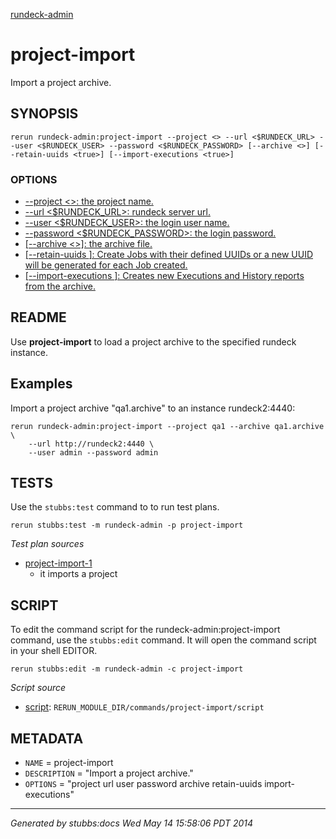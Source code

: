[rundeck-admin](../../index.html)
# project-import 

Import a project archive.

## SYNOPSIS

    rerun rundeck-admin:project-import --project <> --url <$RUNDECK_URL> --user <$RUNDECK_USER> --password <$RUNDECK_PASSWORD> [--archive <>] [--retain-uuids <true>] [--import-executions <true>]

### OPTIONS

* [    --project <>: the project name.](../../options/project/index.html)
* [    --url <$RUNDECK_URL>: rundeck server url.](../../options/url/index.html)
* [    --user <$RUNDECK_USER>: the login user name.](../../options/user/index.html)
* [    --password <$RUNDECK_PASSWORD>: the login password.](../../options/password/index.html)
* [   [--archive <>]: the archive file.](../../options/archive/index.html)
* [   [--retain-uuids <true>]: Create Jobs with their defined UUIDs or a new UUID will be generated for each Job created.](../../options/retain-uuids/index.html)
* [   [--import-executions <true>]: Creates new Executions and History reports from the archive.](../../options/import-executions/index.html)

## README

Use **project-import** to load a project archive to the specified
rundeck instance.

Examples
--------

Import a project archive "qa1.archive" to an instance rundeck2:4440:

    rerun rundeck-admin:project-import --project qa1 --archive qa1.archive \
        --url http://rundeck2:4440 \
        --user admin --password admin 

## TESTS

Use the `stubbs:test` command to to run test plans.

    rerun stubbs:test -m rundeck-admin -p project-import

*Test plan sources*

* [project-import-1](../../tests/project-import-1.html)
  * it imports a project

## SCRIPT

To edit the command script for the rundeck-admin:project-import command, 
use the `stubbs:edit`
command. It will open the command script in your shell EDITOR.

    rerun stubbs:edit -m rundeck-admin -c project-import

*Script source*

* [script](script.html): `RERUN_MODULE_DIR/commands/project-import/script`

## METADATA

* `NAME` = project-import
* `DESCRIPTION` = "Import a project archive."
* `OPTIONS` = "project url user password archive retain-uuids import-executions"

----

*Generated by stubbs:docs Wed May 14 15:58:06 PDT 2014*


